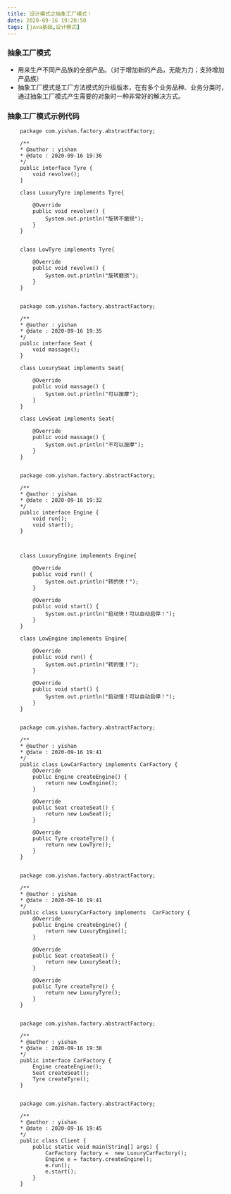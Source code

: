 ```yaml
---
title: 设计模式之抽象工厂模式！
date: 2020-09-16 19:20:50
tags: [java基础,设计模式]
---
```

### 抽象工厂模式
<!--more-->
- 用来生产不同产品族的全部产品。（对于增加新的产品，无能为力；支持增加产品族）
- 抽象工厂模式是工厂方法模式的升级版本，在有多个业务品种、业务分类时，通过抽象工厂模式产生需要的对象时一种非常好的解决方式。

### 抽象工厂模式示例代码

        package com.yishan.factory.abstractFactory;

        /**
        * @author : yishan
        * @date : 2020-09-16 19:36
        */
        public interface Tyre {
            void revolve();
        }

        class LuxuryTyre implements Tyre{

            @Override
            public void revolve() {
                System.out.println("旋转不磨损");
            }
        }


        class LowTyre implements Tyre{

            @Override
            public void revolve() {
                System.out.println("旋转磨损");
            }
        }


        package com.yishan.factory.abstractFactory;

        /**
        * @author : yishan
        * @date : 2020-09-16 19:35
        */
        public interface Seat {
            void massage();
        }

        class LuxurySeat implements Seat{

            @Override
            public void massage() {
                System.out.println("可以按摩");
            }
        }

        class LowSeat implements Seat{

            @Override
            public void massage() {
                System.out.println("不可以按摩");
            }
        }


        package com.yishan.factory.abstractFactory;

        /**
        * @author : yishan
        * @date : 2020-09-16 19:32
        */
        public interface Engine {
            void run();
            void start();
        }



        class LuxuryEngine implements Engine{

            @Override
            public void run() {
                System.out.println("转的快！");
            }

            @Override
            public void start() {
                System.out.println("启动快！可以自动启停！");
            }
        }

        class LowEngine implements Engine{

            @Override
            public void run() {
                System.out.println("转的慢！");
            }

            @Override
            public void start() {
                System.out.println("启动慢！可以自动启停！");
            }
        }


        package com.yishan.factory.abstractFactory;

        /**
        * @author : yishan
        * @date : 2020-09-16 19:41
        */
        public class LowCarFactory implements CarFactory {
            @Override
            public Engine createEngine() {
                return new LowEngine();
            }

            @Override
            public Seat createSeat() {
                return new LowSeat();
            }

            @Override
            public Tyre createTyre() {
                return new LowTyre();
            }
        }


        package com.yishan.factory.abstractFactory;

        /**
        * @author : yishan
        * @date : 2020-09-16 19:41
        */
        public class LuxuryCarFactory implements  CarFactory {
            @Override
            public Engine createEngine() {
                return new LuxuryEngine();
            }

            @Override
            public Seat createSeat() {
                return new LuxurySeat();
            }

            @Override
            public Tyre createTyre() {
                return new LuxuryTyre();
            }
        }


        package com.yishan.factory.abstractFactory;

        /**
        * @author : yishan
        * @date : 2020-09-16 19:38
        */
        public interface CarFactory {
            Engine createEngine();
            Seat createSeat();
            Tyre createTyre();
        }


        package com.yishan.factory.abstractFactory;

        /**
        * @author : yishan
        * @date : 2020-09-16 19:45
        */
        public class Client {
            public static void main(String[] args) {
                CarFactory factory =  new LuxuryCarFactory();
                Engine e = factory.createEngine();
                e.run();
                e.start();
            }
        }







